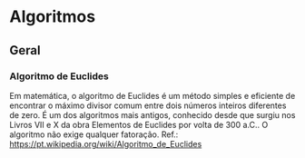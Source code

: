 # Algoritmos

## Geral

### Algoritmo de Euclides

Em matemática, o algoritmo de Euclides é um método simples e eficiente de encontrar o máximo divisor comum entre dois números inteiros diferentes de zero. É um dos algoritmos mais antigos, conhecido desde que surgiu nos Livros VII e X da obra Elementos de Euclides por volta de 300 a.C.. O algoritmo não exige qualquer fatoração.
Ref.: https://pt.wikipedia.org/wiki/Algoritmo_de_Euclides